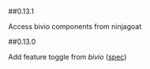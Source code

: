 ##0.13.1

Access bivio components from ninjagoat

##0.13.0

Add feature toggle from *bivio* ([spec](https://github.com/tierratelematics/ninjagoat/blob/master/test/ApplicationSpec.ts))